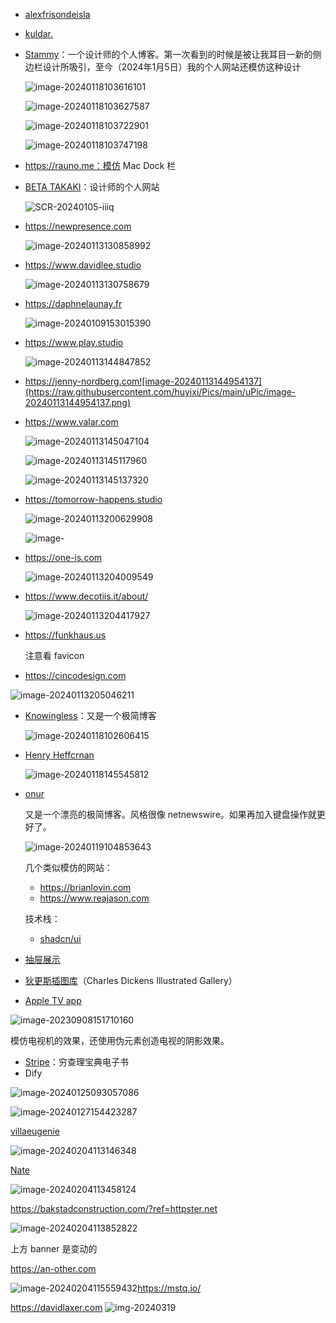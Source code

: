 - [alexfrisondeisla](https://www.alexfrisondeisla.com)

- [kuldar.](https://kuldar.com/)

- [Stammy](https://paulstamatiou.com)：一个设计师的个人博客。第一次看到的时候是被让我耳目一新的侧边栏设计所吸引，至今（2024年1月5日）我的个人网站还模仿这种设计

  ![image-20240118103616101](https://raw.githubusercontent.com/huyixi/Pics/main/uPic/image-20240118103616101.png)

  ![image-20240118103627587](https://raw.githubusercontent.com/huyixi/Pics/main/uPic/image-20240118103627587.png)

  ![image-20240118103722901](https://raw.githubusercontent.com/huyixi/Pics/main/uPic/image-20240118103722901.png)

  ![image-20240118103747198](https://raw.githubusercontent.com/huyixi/Pics/main/uPic/image-20240118103747198.png)

- https://rauno.me：模仿 Mac Dock 栏

- [BETA TAKAKI](https://betatakaki.com)：设计师的个人网站

  ![SCR-20240105-iiiq](https://raw.githubusercontent.com/huyixi/Pics/main/uPic/SCR-20240105-iiiq.jpeg)

- https://newpresence.com

  ![image-20240113130858992](https://raw.githubusercontent.com/huyixi/Pics/main/uPic/image-20240113130858992.png)

- https://www.davidlee.studio

  ![image-20240113130758679](https://raw.githubusercontent.com/huyixi/Pics/main/uPic/image-20240113130758679.png)

- https://daphnelaunay.fr

  ![image-20240109153015390](https://raw.githubusercontent.com/huyixi/Pics/main/uPic/image-20240109153015390.png)
  
- https://www.play.studio

  ![image-20240113144847852](https://raw.githubusercontent.com/huyixi/Pics/main/uPic/image-20240113144847852.png)

- https://jenny-nordberg.com![image-20240113144954137](https://raw.githubusercontent.com/huyixi/Pics/main/uPic/image-20240113144954137.png)

- https://www.valar.com

  ![image-20240113145047104](https://raw.githubusercontent.com/huyixi/Pics/main/uPic/image-20240113145047104.png)

  ![image-20240113145117960](https://raw.githubusercontent.com/huyixi/Pics/main/uPic/image-20240113145117960.png)

  ![image-20240113145137320](https://raw.githubusercontent.com/huyixi/Pics/main/uPic/image-20240113145137320.png)
  
- https://tomorrow-happens.studio

  ![image-20240113200629908](https://raw.githubusercontent.com/huyixi/Pics/main/uPic/image-20240113200629908.png)

  ![image-](https://raw.githubusercontent.com/huyixi/Pics/main/uPic/p8cpm7.png)
- https://one-is.com

  ![image-20240113204009549](https://raw.githubusercontent.com/huyixi/Pics/main/uPic/image-20240113204009549.png)

- https://www.decotiis.it/about/

  ![image-20240113204417927](https://raw.githubusercontent.com/huyixi/Pics/main/uPic/image-20240113204417927.png)
  
- https://funkhaus.us

  注意看 favicon
  
- https://cincodesign.com

![image-20240113205046211](https://raw.githubusercontent.com/huyixi/Pics/main/uPic/image-20240113205046211.png)

- [Knowingless](https://knowingless.com/)：又是一个极简博客

  ![image-20240118102606415](https://raw.githubusercontent.com/huyixi/Pics/main/uPic/image-20240118102606415.png)
  
- [Henry Heffcrnan](https://t.co/nZ13C3qhCf)

  ![image-20240118145545812](https://raw.githubusercontent.com/huyixi/Pics/main/uPic/image-20240118145545812.png)
  
- [onur](https://onur.dev)

  又是一个漂亮的极简博客。风格很像 netnewswire。如果再加入键盘操作就更好了。
  
  ![image-20240119104853643](https://raw.githubusercontent.com/huyixi/Pics/main/uPic/image-20240119104853643.png)
  
  几个类似模仿的网站：
  
  - https://brianlovin.com
  - https://www.reajason.com
  
  技术栈：
  
  - [shadcn/ui](https://ui.shadcn.com)

- [抽屉展示](https://godly.website/website/780-clou-architects)

- [狄更斯插图库](https://www.charlesdickensillustration.org/)（Charles Dickens Illustrated Gallery）

- [Apple TV app](https://www.apple.com/apple-tv-app/)

![image-20230908151710160](https://raw.githubusercontent.com/huyixi/Pics/main/uPic/image-20230908151710160.png)

模仿电视机的效果，还使用伪元素创造电视的阴影效果。

- [Stripe](https://www.stripe.press/poor-charlies-almanack/)：穷查理宝典电子书
- Dify

![image-20240125093057086](https://raw.githubusercontent.com/huyixi/Pics/main/uPic/image-20240125093057086.png)

![image-20240127154423287](https://raw.githubusercontent.com/huyixi/Pics/main/uPic/image-20240127154423287.png)

[villaeugenie](https://www.villaeugenie.com)

![image-20240204113146348](https://raw.githubusercontent.com/huyixi/Pics/main/uPic/image-20240204113146348.png)

[Nate](https://nategagnon.com)

![image-20240204113458124](https://raw.githubusercontent.com/huyixi/Pics/main/uPic/image-20240204113458124.png)

https://bakstadconstruction.com/?ref=httpster.net

![image-20240204113852822](https://raw.githubusercontent.com/huyixi/Pics/main/uPic/image-20240204113852822.png)

上方 banner 是变动的

https://an-other.com

![image-20240204115559432](https://raw.githubusercontent.com/huyixi/Pics/main/uPic/image-20240204115559432.png)https://mstq.io/

https://davidlaxer.com
![img-20240319](https://raw.githubusercontent.com/huyixi/Pics/main/uPic/cWqbLX.png)

